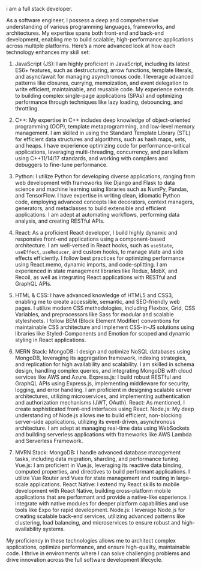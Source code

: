 
i am a full stack developer.




As a software engineer, I possess a deep and comprehensive understanding of various programming languages, frameworks, and architectures. My expertise spans both front-end and back-end development, enabling me to build scalable, high-performance applications across multiple platforms. Here’s a more advanced look at how each technology enhances my skill set:

1. JavaScript (JS): I am highly proficient in JavaScript, including its latest ES6+ features, such as destructuring, arrow functions, template literals, and async/await for managing asynchronous code. I leverage advanced patterns like closures, currying, memoization, and event delegation to write efficient, maintainable, and reusable code. My experience extends to building complex single-page applications (SPAs) and optimizing performance through techniques like lazy loading, debouncing, and throttling.

2. C++: My expertise in C++ includes deep knowledge of object-oriented programming (OOP), template metaprogramming, and low-level memory management. I am skilled in using the Standard Template Library (STL) for efficient data structures and algorithms, such as hash maps, sets, and heaps. I have experience optimizing code for performance-critical applications, leveraging multi-threading, concurrency, and parallelism using C++11/14/17 standards, and working with compilers and debuggers to fine-tune performance.

3. Python: I utilize Python for developing diverse applications, ranging from web development with frameworks like Django and Flask to data science and machine learning using libraries such as NumPy, Pandas, and TensorFlow. I have expertise in writing clean, idiomatic Python code, employing advanced concepts like decorators, context managers, generators, and metaclasses to build extensible and efficient applications. I am adept at automating workflows, performing data analysis, and creating RESTful APIs.

4. React: As a proficient React developer, I build highly dynamic and responsive front-end applications using a component-based architecture. I am well-versed in React hooks, such as `useState`, `useEffect`, `useReducer`, and custom hooks, to manage state and side effects efficiently. I follow best practices for optimizing performance using React.memo, dynamic imports, and code-splitting. I am experienced in state management libraries like Redux, MobX, and Recoil, as well as integrating React applications with RESTful and GraphQL APIs.

5. HTML & CSS: I have advanced knowledge of HTML5 and CSS3, enabling me to create accessible, semantic, and SEO-friendly web pages. I utilize modern CSS methodologies, including Flexbox, Grid, CSS Variables, and preprocessors like Sass for modular and scalable stylesheets. I follow BEM (Block Element Modifier) conventions for maintainable CSS architecture and implement CSS-in-JS solutions using libraries like Styled-Components and Emotion for scoped and dynamic styling in React applications.

6. MERN Stack:
   MongoDB: I design and optimize NoSQL databases using MongoDB, leveraging its aggregation framework, indexing strategies, and replication for high availability and scalability. I am skilled in schema design, handling complex queries, and integrating MongoDB with cloud services like AWS and Azure.
   Express.js: I build robust RESTful and GraphQL APIs using Express.js, implementing middleware for security, logging, and error handling. I am proficient in designing scalable server architectures, utilizing microservices, and implementing authentication and authorization mechanisms (JWT, OAuth).
   React: As mentioned, I create sophisticated front-end interfaces using React.
   Node.js: My deep understanding of Node.js allows me to build efficient, non-blocking server-side applications, utilizing its event-driven, asynchronous architecture. I am adept at managing real-time data using WebSockets and building serverless applications with frameworks like AWS Lambda and Serverless Framework.

7. MVRN Stack:
   MongoDB: I handle advanced database management tasks, including data migration, sharding, and performance tuning.
   Vue.js: I am proficient in Vue.js, leveraging its reactive data binding, computed properties, and directives to build performant applications. I utilize Vue Router and Vuex for state management and routing in large-scale applications.
   React Native: I extend my React skills to mobile development with React Native, building cross-platform mobile applications that are performant and provide a native-like experience. I integrate with native modules for deeper platform capabilities and use tools like Expo for rapid development.
   Node.js: I leverage Node.js for creating scalable back-end services, utilizing advanced patterns like clustering, load balancing, and microservices to ensure robust and high-availability systems.

My proficiency in these technologies allows me to architect complex applications, optimize performance, and ensure high-quality, maintainable code. I thrive in environments where I can solve challenging problems and drive innovation across the full software development lifecycle.
